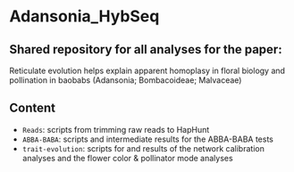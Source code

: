 # Adansonia_HybSeq

## Shared repository for all analyses for the paper:

Reticulate evolution helps explain apparent homoplasy in floral biology and pollination in baobabs (Adansonia; Bombacoideae; Malvaceae)

## Content

- `Reads`: scripts from trimming raw reads to HapHunt
- `ABBA-BABA`:
  scripts and intermediate results for the ABBA-BABA tests
- `trait-evolution`:
  scripts for and results of the network calibration analyses
  and the flower color & pollinator mode analyses

